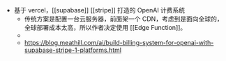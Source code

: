 - 基于 vercel，[[supabase]] [[stripe]] 打造的 OpenAI 计费系统
	- 传统方案是配置一台云服务器，前面架一个 CDN，考虑到是面向全球的，全球部署成本太高，所以作者决定使用 [[Edge Function]]。
	-
	- https://blog.meathill.com/ai/build-billing-system-for-openai-with-supabase-stripe-1-platforms.html